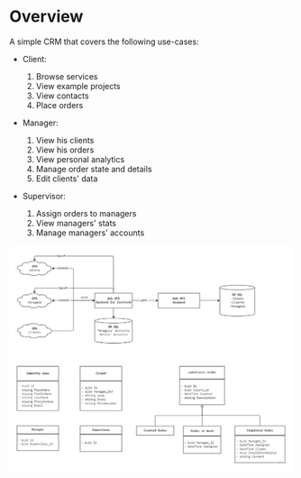# Overview
A simple CRM that covers the following use-cases:

- Client:
  1. Browse services
  2. View example projects
  3. View contacts
  4. Place orders

- Manager:
  1. View his clients
  2. View his orders
  3. View personal analytics
  4. Manage order state and details
  5. Edit clients' data

- Supervisor:
  1. Assign orders to managers
  2. View managers' stats
  3. Manage managers' accounts

![Architecture](https://github.com/daniil-saraev/crm-project/blob/main/Architecture.jpg)
